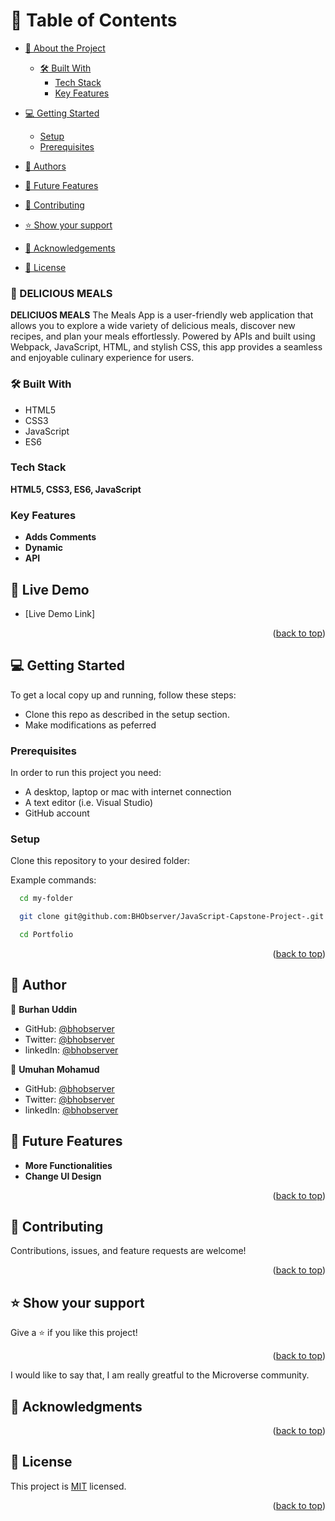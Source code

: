 <a name="readme-top"></a>

<!-- TABLE OF CONTENTS -->

# 📗 Table of Contents

- [📖 About the Project](#about-project)
  - [🛠 Built With](#built-with)
    - [Tech Stack](#tech-stack)
    - [Key Features](#key-features)
- [💻 Getting Started](#getting-started)

  - [Setup](#setup)
  - [Prerequisites](#prerequisites)

- [👥 Authors](#authors)
- [🔭 Future Features](#future-features)
- [🤝 Contributing](#contributing)
- [⭐️ Show your support](#support)
- [🙏 Acknowledgements](#acknowledgements)
- [📝 License](#license)

<!-- PROJECT DESCRIPTION -->

### 📖 DELICIOUS MEALS <a name="about-project"></a>

**DELICIUOS MEALS** The Meals App is a user-friendly web application that allows you to explore a wide variety of delicious meals, discover new recipes, and plan your meals effortlessly. Powered by APIs and built using Webpack, JavaScript, HTML, and stylish CSS, this app provides a seamless and enjoyable culinary experience for users.

### 🛠 Built With <a name="built-with"></a>

<ul>
  <li>HTML5</li>
  <li>CSS3</li>
  <li>JavaScript</li>
  <li>ES6</li>
</ul>

### Tech Stack <a name="tech-stack"></a>

**HTML5, CSS3, ES6, JavaScript**

### Key Features <a name="key-features"></a>

- **Adds Comments**
- **Dynamic**
- **API**

<!-- LIVE DEMO -->

## 🚀 Live Demo <a name="live-demo"></a>

- [Live Demo Link]

<p align="right">(<a href="#readme-top">back to top</a>)</p>

<!-- GETTING STARTED -->

## 💻 Getting Started <a name="getting-started"></a>

To get a local copy up and running, follow these steps:

- Clone this repo as described in the setup section.
- Make modifications as peferred

### Prerequisites

In order to run this project you need:

- A desktop, laptop or mac with internet connection
- A text editor (i.e. Visual Studio)
- GitHub account

### Setup

Clone this repository to your desired folder:

Example commands:

```sh
  cd my-folder

  git clone git@github.com:BHObserver/JavaScript-Capstone-Project-.git

  cd Portfolio
```

<p align="right">(<a href="#readme-top">back to top</a>)</p>

<!-- AUTHORS -->

## 👥 Author <a name="authors"></a>

👤 **Burhan Uddin**

- GitHub: [@bhobserver](https://github.com/bhobserver)
- Twitter: [@bhobserver](https://twitter.com/BurhanU14173360)
- linkedIn: [@bhobserver](https://www.linkedin.com/in/bhobserver/)

👤 **Umuhan Mohamud**

- GitHub: [@bhobserver](https://github.com/Umuhan)
- Twitter: [@bhobserver](https://twitter.com/HannyUmuhan)
- linkedIn: [@bhobserver](https://www.linkedin.com/in/umuhan-mohamud/)

<!-- FUTURE FEATURES -->

## 🔭 Future Features <a name="future-features"></a>

- **More Functionalities**
- **Change UI Design**

<p align="right">(<a href="#readme-top">back to top</a>)</p>

<!-- CONTRIBUTING -->

## 🤝 Contributing <a name="contributing"></a>

Contributions, issues, and feature requests are welcome!

<p align="right">(<a href="#readme-top">back to top</a>)</p>

<!-- SUPPORT -->

## ⭐️ Show your support <a name="support"></a>

Give a ⭐️ if you like this project!

<p align="right">(<a href="#readme-top">back to top</a>)</p>

<!-- ACKNOWLEDGEMENTS -->

I would like to say that, I am really greatful to the Microverse community.

## 🙏 Acknowledgments <a name="acknowledgements"></a>

<p align="right">(<a href="#readme-top">back to top</a>)</p>

<!-- LICENSE -->

## 📝 License <a name="license"></a>

This project is [MIT](MIT.md) licensed.

<p align="right">(<a href="#readme-top">back to top</a>)</p>
